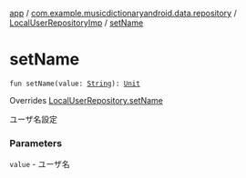 [app](../../index.md) / [com.example.musicdictionaryandroid.data.repository](../index.md) / [LocalUserRepositoryImp](index.md) / [setName](./set-name.md)

# setName

`fun setName(value: `[`String`](https://kotlinlang.org/api/latest/jvm/stdlib/kotlin/-string/index.html)`): `[`Unit`](https://kotlinlang.org/api/latest/jvm/stdlib/kotlin/-unit/index.html)

Overrides [LocalUserRepository.setName](../-local-user-repository/set-name.md)

ユーザ名設定

### Parameters

`value` - ユーザ名